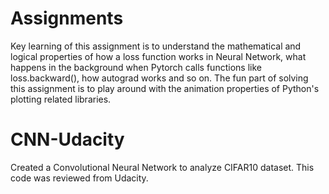 # Assignments
Key learning of this assignment is to understand the mathematical and logical properties of how a loss function works in Neural Network, what happens in the background when Pytorch calls functions like loss.backward(), how autograd works and so on. The fun part of solving this assignment is to play around with the animation properties of Python's plotting related libraries.

# CNN-Udacity
Created a Convolutional Neural Network to analyze CIFAR10 dataset. This code was reviewed from Udacity.
